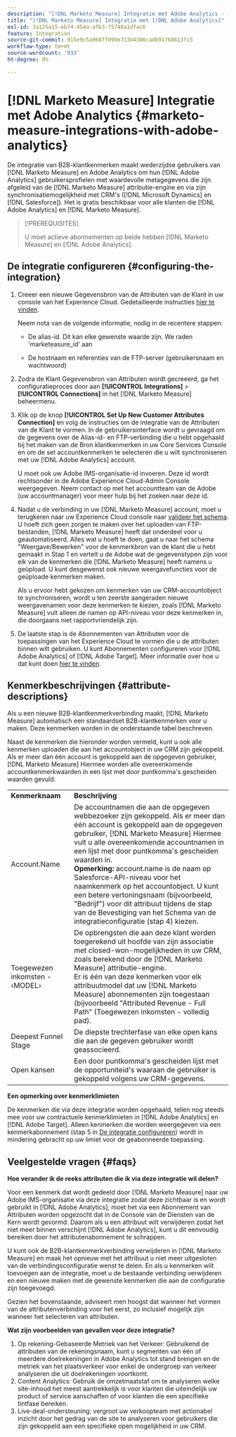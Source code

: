 ```yaml
---
description: "[!DNL Marketo Measure] Integratie met Adobe Analytics - [!DNL Marketo Measure]"
title: "[!DNL Marketo Measure] Integratie met [!DNL Adobe Analytics]"
exl-id: 3a125a15-eb74-454a-afb3-75746a1dfac6
feature: Integration
source-git-commit: 915e9c5a968ffd9de713b4308cadb91768613fc5
workflow-type: tm+mt
source-wordcount: '933'
ht-degree: 0%

---
```


# [!DNL Marketo Measure] Integratie met Adobe Analytics {#marketo-measure-integrations-with-adobe-analytics}

De integratie van B2B-klantkenmerken maakt wederzijdse gebruikers van [!DNL Marketo Measure] en Adobe Analytics om hun [!DNL Adobe Analytics] gebruikersprofielen met waardevolle metagegevens die zijn afgeleid van de [!DNL Marketo Measure] attributie-engine en via zijn synchronisatiemogelijkheid met CRM&#39;s ([!DNL Microsoft Dynamics] en [!DNL Salesforce]). Het is gratis beschikbaar voor alle klanten die [!DNL Adobe Analytics] en [!DNL Marketo Measure].

>[!PREREQUISITES]
>
>U moet actieve abonnementen op beide hebben [!DNL Marketo Measure] en [!DNL Adobe Analytics].

## De integratie configureren {#configuring-the-integration}

1. Creeer een nieuwe Gegevensbron van de Attributen van de Klant in uw console van het Experience Cloud. Gedetailleerde instructies [hier te vinden](https://experienceleague.adobe.com/docs/core-services/interface/services/customer-attributes/t-crs-usecase.html).

   Neem nota van de volgende informatie, nodig in de recentere stappen:

   * De alias-id. Dit kan elke gewenste waarde zijn. We raden &#39;marketeasure_id&#39; aan

   * De hostnaam en referenties van de FTP-server (gebruikersnaam en wachtwoord)

1. Zodra de Klant Gegevensbron van Attributen wordt gecreeerd, ga het configuratieproces door aan **[!UICONTROL Integrations]** > **[!UICONTROL Connections]** in het [!DNL Marketo Measure] beheermenu.

1. Klik op de knop **[!UICONTROL Set Up New Customer Attributes Connection]** en volg de instructies om de integratie van de Attributen van de Klant te vormen. In de gebruikersinterface wordt u gevraagd om de gegevens over de Alias-id- en FTP-verbinding die u hebt opgehaald bij het maken van de Bron klantkenmerken in uw Core Services Console en om de set accountkenmerken te selecteren die u wilt synchroniseren met uw [!DNL Adobe Analytics] account.

   U moet ook uw Adobe IMS-organisatie-id invoeren. Deze id wordt rechtsonder in de Adobe Experience Cloud-Admin Console weergegeven. Neem contact op met het accountteam van de Adobe (uw accountmanager) voor meer hulp bij het zoeken naar deze id.

1. Nadat u de verbinding in uw [!DNL Marketo Measure] account, moet u terugkeren naar uw Experience Cloud console naar [valideer het schema](https://experienceleague.adobe.com/docs/core-services/interface/services/customer-attributes/validate-schema.html?lang=en). U hoeft zich geen zorgen te maken over het uploaden van FTP-bestanden, [!DNL Marketo Measure] heeft dat onderdeel voor u geautomatiseerd. Alles wat u hoeft te doen, gaat u naar het schema &quot;Weergave/Bewerken&quot; voor de kenmerkbron van de klant die u hebt gemaakt in Stap 1 en vertelt u de Adobe wat de gegevenstypen zijn voor elk van de kenmerken die [!DNL Marketo Measure] heeft namens u geüpload. U kunt desgewenst ook nieuwe weergavefuncties voor de geüploade kenmerken maken.

   Als u ervoor hebt gekozen om kenmerken van uw CRM-accountobject te synchroniseren, wordt u ten zeerste aangeraden nieuwe weergavenamen voor deze kenmerken te kiezen, zoals [!DNL Marketo Measure] vult alleen de namen op API-niveau voor deze kenmerken in, die doorgaans niet rapportvriendelijk zijn.

1. De laatste stap is de Abonnementen van Attributen voor de toepassingen van het Experience Cloud te vormen die u de attributen binnen wilt gebruiken. U kunt Abonnementen configureren voor [!DNL Adobe Analytics] of [!DNL Adobe Target].  Meer informatie over hoe u dat kunt doen [hier te vinden](https://experienceleague.adobe.com/docs/core-services/interface/customer-attributes/subscription.html).

## Kenmerkbeschrijvingen {#attribute-descriptions}

Als u een nieuwe B2B-klantkenmerkverbinding maakt, [!DNL Marketo Measure] automatisch een standaardset B2B-klantkenmerken voor u maken. Deze kenmerken worden in de onderstaande tabel beschreven.

Naast de kenmerken die hieronder worden vermeld, kunt u ook alle kenmerken uploaden die aan het accountobject in uw CRM zijn gekoppeld. Als er meer dan één account is gekoppeld aan de opgegeven gebruiker, [!DNL Marketo Measure] Hiermee worden alle overeenkomende accountkenmerkwaarden in een lijst met door puntkomma&#39;s gescheiden waarden gevuld.

<table> 
 <colgroup> 
  <col> 
  <col> 
 </colgroup> 
 <tbody> 
  <tr> 
   <td><b>Kenmerknaam</b></td> 
   <td><b>Beschrijving</b></td>
  </tr> 
  <tr> 
   <td>Account.Name</td> 
   <td>De accountnamen die aan de opgegeven webbezoeker zijn gekoppeld. Als er meer dan één account is gekoppeld aan de opgegeven gebruiker, [!DNL Marketo Measure] Hiermee vult u alle overeenkomende accountnamen in een lijst met door puntkomma's gescheiden waarden in.<br/>
   <strong>Opmerking:</strong> account.name is de naam op Salesforce-API-niveau voor het naamkenmerk op het accountobject. U kunt een betere vertoningsnaam (bijvoorbeeld, "Bedrijf") voor dit attribuut tijdens de stap van de Bevestiging van het Schema van de integratieconfiguratie (stap 4) kiezen.</td>
  </tr>
  <tr> 
   <td>Toegewezen inkomsten - ‹MODEL›</td> 
   <td>De opbrengsten die aan deze klant worden toegerekend uit hoofde van zijn associatie met closed-won-mogelijkheden in uw CRM, zoals berekend door de [!DNL Marketo Measure] attributie-engine.<br/>
   Er is één van deze kenmerken voor elk attribuutmodel dat uw [!DNL Marketo Measure] abonnementen zijn toegestaan (bijvoorbeeld "Attributed Revenue - Full Path" (Toegewezen inkomsten - volledig pad).</td>
  </tr>
  <tr> 
   <td>Deepest Funnel Stage</td> 
   <td>De diepste trechterfase van elke open kans die aan de gegeven gebruiker wordt geassocieerd.</td>
  </tr>
  <tr> 
   <td>Open kansen</td> 
   <td>Een door puntkomma's gescheiden lijst met de opportuniteid's waaraan de gebruiker is gekoppeld volgens uw CRM-gegevens.</td>
  </tr> 
 </tbody> 
</table>

**Een opmerking over kenmerklimieten**

De kenmerken die via deze integratie worden opgehaald, tellen nog steeds mee voor uw contractuele kenmerklimieten in [!DNL Adobe Analytics] en [!DNL Adobe Target]. Alleen kenmerken die worden weergegeven via een kenmerkabonnement (stap 5 in [De integratie configureren](#configuring-the-integration)) wordt in mindering gebracht op uw limiet voor de geabonneerde toepassing.

## Veelgestelde vragen {#faqs}

**Hoe verander ik de reeks attributen die ik via deze integratie wil delen?**

Voor een kenmerk dat wordt gedeeld door [!DNL Marketo Measure] naar uw Adobe IMS-organisatie via deze integratie zodat deze zichtbaar is en wordt gebruikt in [!DNL Adobe Analytics], moet het via een Abonnement van Attributen worden opgezocht dat in de Console van de Diensten van de Kern wordt gevormd. Daarom als u een attribuut wilt verwijderen zodat het niet meer binnen verschijnt [!DNL Adobe Analytics], kunt u dit eenvoudig bereiken door het attributenabonnement te schrappen.

U kunt ook de B2B-klantkenmerkverbinding verwijderen in [!DNL Marketo Measure] en maak het opnieuw met het attribuut u niet meer uitgesloten van de verbindingsconfiguratie wenst te delen. En als u kenmerken wilt toevoegen aan de integratie, moet u de bestaande verbinding verwijderen en een nieuwe maken met de gewenste kenmerken die aan de configuratie zijn toegevoegd.

Gezien het bovenstaande, adviseert men hoogst dat wanneer het vormen van de attributenverbinding voor het eerst, zo inclusief mogelijk zijn wanneer het selecteren van attributen.

**Wat zijn voorbeelden van gevallen voor deze integratie?**

1. Op rekening-Gebaseerde Metriek van het Verkeer: Gebruikend de attributen van de rekeningsnaam, kunt u segmenten van één of meerdere doelrekeningen in Adobe Analytics tot stand brengen en de metriek van het plaatsverkeer voor enkel de ondergroep van verkeer analyseren die uit doelrekeningen voortkomt.
1. Content Analytics: Gebruik de omzetmaatstaf om te analyseren welke site-inhoud het meest aantrekkelijk is voor klanten die uiteindelijk uw product of service aanschaffen of voor klanten die een specifieke tintfase bereiken.
1. Live-deal-ondersteuning: vergroot uw verkoopteam met actionabel inzicht door het gedrag van de site te analyseren voor gebruikers die zijn gekoppeld aan een specifieke open mogelijkheid in uw CRM.
